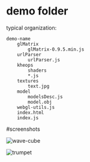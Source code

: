 # demo folder

typical organization:

	demo-name
		glMatrix
			glMatrix-0.9.5.min.js
		urlParser
			urlParser.js
		kheops
			shaders
			*.js
		textures
			text.jpg
		model
			modelsDesc.js
			model.obj
		webgl-utils.js
		index.html
		index.js

#screenshots

![wave-cube]("./wave-cube.png")

![trumpet]("./trumpet.png")